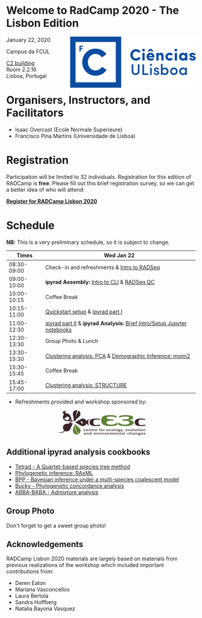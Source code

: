 # Welcome to RadCamp 2020 - The Lisbon Edition

<div style="float: right"><img src="logos/FCUL.png" /></div>

January 22, 2020

Campus da FCUL

[C2 building](https://goo.gl/maps/pAwdY8oLWgzguNcq7)  
Room 2.2.16  
Lisboa, Portugal

# Organisers, Instructors, and Facilitators

  - Isaac Overcast (Ecole Normale Superieure)
  - Francisco Pina Martins (Universidade de Lisboa)

# Registration

Participation will be limited to 32 individuals. Registration for this edition
of RADCamp is **free**. Please fill out this brief registration survey, so we
can get a better idea of who will attend:

[**Register for RADCamp Lisbon 2020**](https://docs.google.com/forms/d/129_FxaL50mF-twSHeA8_qO8MMeYyy4JL_uVgrMB2O04/edit?ts=5dfff823)

# Schedule

__NB:__ This is a very preliminary schedule, so it is subject to change.

Times           | Wed Jan 22 |
-----           | ------ |
08:30-09:00     | Check-in and refreshments & [Intro to RADSeq](00_Intro_RAD.md) |
09:00-10:00     | **ipyrad Assembly:** [Intro to CLI](02_intro_linux_CLI.md)  & [RADSeq QC](01_setup_qc.md) |
10:00-10:15     | Coffee Break |
10:15-11:00     | [Quickstart setup](ipyrad_Install_Quickstart.md) & [ipyrad part I](02_ipyrad_partI_CLI.md) |
11:00-12:30     | [ipyrad part II](03_ipyrad_partII_CLI.md) & **ipyrad Analysis:** [Brief Intro/Setup Jupyter notebooks](Jupyter_Notebook_Setup.md) |
12:30-13:30      | Group Photo & Lunch |
13:30-15:30      | [Clustering analysis: PCA](04_PCA_API.md) & [Demographic Inference: momi2](07_momi2_API.md)| 
15:30-15:45     | Coffee Break |
15:45-17:00      | [Clustering analysis: STRUCTURE](05_POPULATION_STRUCTURE.md) |

* Refreshments provided and workshop sponsored by:

<div align="center" markdown="1">

[![cE3c](logos/cE3c.png)](https://ce3c.ciencias.ulisboa.pt)

</div>

## Additional ipyrad analysis cookbooks
* [Tetrad - A Quartet-based species tree method](https://nbviewer.jupyter.org/github/dereneaton/ipyrad/blob/master/tests/cookbook-tetrad.ipynb)
* [Phylogenetic inference: RAxML](06_RAxML_API.md)
* [BPP - Bayesian inference under a multi-species coalescent model](https://nbviewer.jupyter.org/github/dereneaton/ipyrad/blob/master/tests/cookbook-bpp-species-delimitation.ipynb)
* [Bucky - Phylogenetic concordance analysis](https://nbviewer.jupyter.org/github/dereneaton/ipyrad/blob/master/tests/cookbook-bucky.ipynb)
* [ABBA-BABA - Admixture analysis](https://nbviewer.jupyter.org/github/dereneaton/ipyrad/blob/master/tests/cookbook-abba-baba.ipynb)

## Group Photo
Don't forget to get a sweet group photo!

## Acknowledgements
RADCamp Lisbon 2020 materials are largely based on materials from previous
realizations of the workshop which included important contributions from:
* Deren Eaton
* Mariana Vasconcellos
* Laura Bertola
* Sandra Hoffberg
* Natalia Bayona Vasquez
